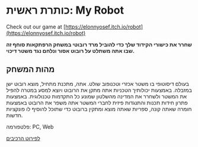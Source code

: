

# כותרת ראשית: My Robot

Check out our game at [https://elonnyosef.itch.io/robot](https://elonnyosef.itch.io/robot)

**שחרר את כישורי הקידוד שלך כדי להוביל מרד רובוטי במשחק הרפתקאות סוחף זה שבו אתה משתלט על רובוט אסור ונלחם נגד משטר דיכוי.**

## מהות המשחק

 בעולם דיסוטופי בו משטר אכזרי וטכנופוב שולט. אתה, מתכנת מתחיל, מוצא רובוט ישן במזבלה. באמצעות יכולותיך הטכניות אתה מתקן את הרובוט ויוצא למסע במטרה להפיל את המשטר ולשחרר את המדינה מהשלטון שמונע כל התקדמות טכנולוגית. באמצעות פתרון חידות תכנות והתנגדות פיזית לחברי המשטר אתה משפר את הרובוט באמצעות חומרה שאתה קונה, ספריות שאתה מוצא ומתקין ברובוט כדי שתוכל להוסיף לו פונקציות חדשות.

פלטפורמה: PC, Web

[לפירוט הרכיבים](https://github.com/Elon-and-Yosef-games-design/My-Robot/blob/main/formal-elements.md)
